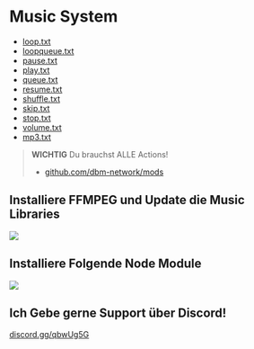 # Music System

 - [loop.txt](https://github.com/Luca845LP/DBM-Rawdata/blob/main/Music%20System/loop.txt "loop.txt")
 - [loopqueue.txt](https://github.com/Luca845LP/DBM-Rawdata/blob/main/Music%20System/loopqueue.txt "loopqueue.txt")
 - [pause.txt](https://github.com/Luca845LP/DBM-Rawdata/blob/main/Music%20System/pause.txt "pause.txt")
 - [play.txt](https://github.com/Luca845LP/DBM-Rawdata/blob/main/Music%20System/play.txt "play.txt")
 - [queue.txt](https://github.com/Luca845LP/DBM-Rawdata/blob/main/Music%20System/queue.txt "queue.txt")
 - [resume.txt](https://github.com/Luca845LP/DBM-Rawdata/blob/main/Music%20System/resume.txt "resume.txt")
 - [shuffle.txt](https://github.com/Luca845LP/DBM-Rawdata/blob/main/Music%20System/shuffle.txt "shuffle.txt")
 - [skip.txt](https://github.com/Luca845LP/DBM-Rawdata/blob/main/Music%20System/skip.txt "skip.txt")
 - [stop.txt](https://github.com/Luca845LP/DBM-Rawdata/blob/main/Music%20System/stop.txt "stop.txt")
 - [volume.txt](https://github.com/Luca845LP/DBM-Rawdata/blob/main/Music%20System/volume.txt "volume.txt")
 - [mp3.txt](https://github.com/Luca845LP/DBM-Rawdata/blob/main/Music%20System/mp3.txt "mp3.txt")
 
> **WICHTIG** Du brauchst ALLE Actions! 
> - [github.com/dbm-network/mods](https://github.com/dbm-network/mods)

## Installiere FFMPEG und Update die Music Libraries

![](https://host.minirush.de/yl4wsc.png)

## Installiere Folgende Node Module
![](https://host.minirush.de/03w138.png)


## Ich Gebe gerne Support über Discord!
[discord.gg/qbwUg5G](https://discord.gg/qbwUg5G)
